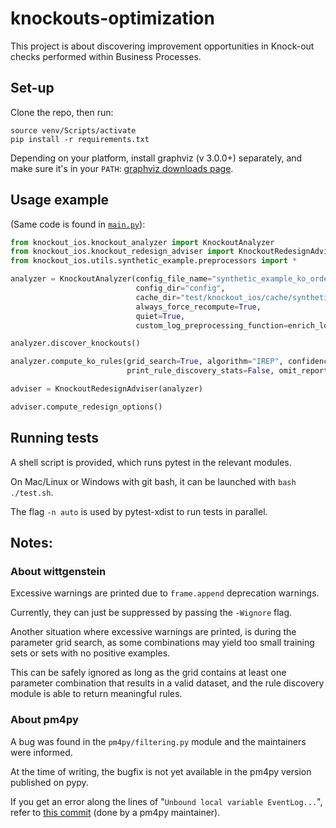 # knockouts-optimization

This project is about discovering improvement opportunities in Knock-out checks performed within Business Processes.

## Set-up

Clone the repo, then run:

```
source venv/Scripts/activate
pip install -r requirements.txt
```

Depending on your platform, install graphviz (v 3.0.0+) separately, and make sure it's in your `PATH`:
[graphviz downloads page](https://graphviz.org/download/#windows).

## Usage example

(Same code is found in [`main.py`](./main.py)):

```python
from knockout_ios.knockout_analyzer import KnockoutAnalyzer
from knockout_ios.knockout_redesign_adviser import KnockoutRedesignAdviser
from knockout_ios.utils.synthetic_example.preprocessors import *

analyzer = KnockoutAnalyzer(config_file_name="synthetic_example_ko_order_io_advanced.json",
                            config_dir="config",
                            cache_dir="test/knockout_ios/cache/synthetic_example",
                            always_force_recompute=True,
                            quiet=True,
                            custom_log_preprocessing_function=enrich_log_for_ko_order_advanced_test_fixed_values_wrapper)

analyzer.discover_knockouts()

analyzer.compute_ko_rules(grid_search=True, algorithm="IREP", confidence_threshold=0.5, support_threshold=0.1,
                          print_rule_discovery_stats=False, omit_report=False)

adviser = KnockoutRedesignAdviser(analyzer)

adviser.compute_redesign_options()
```

## Running tests

A shell script is provided, which runs pytest in the relevant modules.

On Mac/Linux or Windows with git bash, it can be launched with `bash ./test.sh`.

The flag `-n auto` is used by pytest-xdist to run tests in parallel.

## Notes:

### About wittgenstein

Excessive warnings are printed due to `frame.append` deprecation warnings.

Currently, they can just be suppressed by passing the `-Wignore` flag.

Another situation where excessive warnings are printed, is during the parameter grid search, as some combinations may
yield too small training sets or sets with no positive examples.

This can be safely ignored as long as the grid contains at least one parameter combination that results in a valid
dataset, and the rule discovery module is able to return meaningful rules.

### About pm4py

A bug was found in the `pm4py/filtering.py` module and the maintainers were informed.

At the time of writing, the bugfix is not yet available in the pm4py version published on pypy.

If you get an error along the lines of "`Unbound local variable EventLog...`", refer
to [this commit](https://github.com/pm4py/pm4py-core/commit/65e1f1b0bbd0747fe81eb049780874608a395d6e) (done by a pm4py
maintainer).

